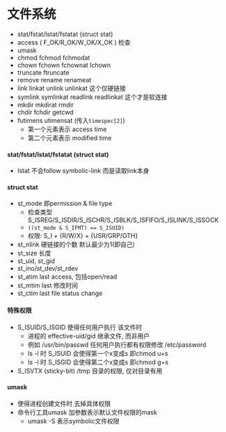 # 文件系统
+ stat/fstat/lstat/fstatat (struct stat)
+ access ( F_OK/R_OK/W_OK/X_OK ) 检查
+ umask
+ chmod fchmod fchmodat
+ chown fchown fchownat lchown
+ truncate ftruncate
+ remove rename renameat
+ link linkat unlink unlinkat 这个仅硬链接
+ symlink symlinkat readlink readlinkat 这个才是软连接
+ mkdir mkdirat rmdir
+ chdir fchdir getcwd
+ futimens utimensat (传入`timespec[2]`)
    + 第一个元素表示 access time
    + 第二个元素表示 modified time

#### stat/fstat/lstat/fstatat (struct stat)
+ lstat 不会follow symbolic-link 而是读取link本身
#### struct stat
+ st_mode   即permission & file type
    + 检查类型 S_ISREG/S_ISDIR/S_ISCHR/S_ISBLK/S_ISFIFO/S_ISLINK/S_ISSOCK
    + `((st_mode & S_IFMT) == S_ISUID)`
    + 权限: S_I + {R/W/X} + {USR/GRP/OTH}
+ st_nlink  硬链接的个数 默认最少为1(即自己)
+ st_size   长度
+ st_uid, st_gid
+ st_ino/st_dev/st_rdev
+ st_atim   last access, 包括open/read
+ st_mtim   last 修改时间
+ st_ctim   last file status change
#### 特殊权限
+ S_ISUID/S_ISGID 使得任何用户执行 该文件时
    + 进程的 effective-uid/gid 继承文件, 而非用户
    + 例如 /usr/bin/passwd 任何用户执行都有权限修改 /etc/password
    + ls -l 时 S_ISUID 会使得第一个x变成s 即chmod u+s
    + ls -l 时 S_ISGID 会使得第二个x变成s 即chmod g+s
+ S_ISVTX (sticky-bit) /tmp 目录的权限, 仅对目录有用

#### umask 
+ 使得进程创建文件时 去掉具体权限
+ 命令行工具umask 加参数表示默认文件权限的mask
    + umask -S 表示symbolic文件权限